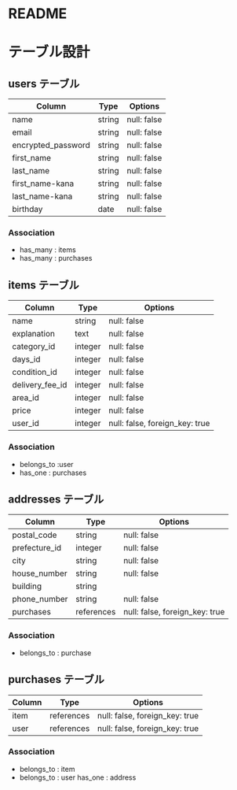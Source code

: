 # README

# テーブル設計

## users テーブル

| Column                    | Type   | Options     |
| --------                  | ------ | ----------- |
| name                      | string | null: false |
| email                     | string | null: false |
| encrypted_password        | string | null: false |
| first_name                | string | null: false |
| last_name                 | string | null: false |
| first_name-kana           | string | null: false |
| last_name-kana            | string | null: false |
| birthday                  | date   | null: false |



### Association

- has_many : items
- has_many : purchases

## items テーブル

| Column          | Type    |  Options                      |
| ------          | ------  | -----------                   |
| name            | string   | null: false                   |  
| explanation     | text    | null: false                   |
| category_id     | integer | null: false                   |
| days_id         | integer | null: false                   |
| condition_id    | integer | null: false                   |
| delivery_fee_id | integer | null: false                   |
| area_id         | integer | null: false                   |
| price           | integer | null: false                   |
| user_id         | integer | null: false, foreign_key: true|



### Association

- belongs_to :user
- has_one : purchases

## addresses テーブル

| Column         | Type       | Options                        |
| ------         | ---------- | ------------------------------ |
| postal_code    | string     | null: false                    |
| prefecture_id  | integer    | null: false                    |
| city           | string     | null: false                    |
| house_number   | string     | null: false                    |
| building       | string     |                                |
| phone_number   | string     | null: false                    |
| purchases      | references | null: false, foreign_key: true |



### Association

- belongs_to : purchase

## purchases テーブル

| Column  | Type       | Options                        |
| ------- | ---------- | ------------------------------ |
| item    | references | null: false, foreign_key: true |
| user    | references | null: false, foreign_key: true |

### Association

- belongs_to : item
- belongs_to : user
  has_one : address